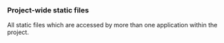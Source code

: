 ### Project-wide static files
All static files which are accessed by more than one application within the project.